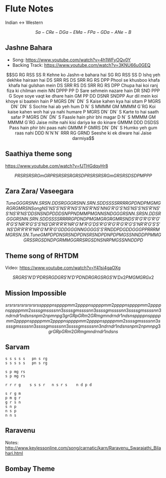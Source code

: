 # Flute Notes

Indian <-> Western

```math
Sa- C

Re- D

Ga- E

Ma- F

Pa- G

Da- A

Ne- B
```

## Jashne Bahara

- Song: <https://www.youtube.com/watch?v=4h1WFyOQv0Y>
- Backing Track: <https://www.youtube.com/watch?v=3KNU66u0GEQ>

```math
SG RG RSS SS R
Kehne ko Jashn-e bahara hai

SG RG RSS SS D
Ishq yeh dekhke hairaan hai

DS SRR RS DS SRR RG RS DPP
Phool se khusboo khafa khafa hai gulshan mein

DS SRR RS DS SRR RG RS DPP
Chupa hai koi ranj fiza ki chilman mein


NN DPPP PP D
Sare sehmein nazare hain

DR SND PPP G
Soye soye vaqt ke dhare hain

GM PP DD DSNR SNDPP
Aur dil mein koi khoye si baatein  hain

P MGRS DN` DN` S
Kaise kahen kya hai sitam

P MGRS DN` DN` S
Sochte hai ab yeh hum

D N` S MMMM GM MMMM G`RG
Koi kaise kahen woh hai ya nahi humare

P MGRS DN` DN` S
Karte to hai saath safar

P MGRS DN` DN` S
Faasle hain phir bhi magar

D N` S MMMM GM MMMM G`RG
Jaise milte nahi kisi dariya ke do kinare

GMMM DDD DSDSS
Pass hain phir bhi paas nahi

GMMM P GMRS DN` DN` S
Humko yeh gum raas nahi

DDD N`N`N` RRR RG GRND
Seeshe ki ek diware hai Jaise darmiya
```

## Saathiya theme song

<https://www.youtube.com/watch?v=fJTHGdqyHr8>

```math
P R S R S R S 

R G m G R 

P R S R S R S 

R G R S D 

P R S R S R S 

R G m G R 

S R S D S D

P M P P P
```

## Zara Zara/ Vaseegara

```math
Tune
GGG  RSN  N.SR  SN.D

DSR  GGG  RSN  N.SR  N.SD

D SSSS   RRRR   GPDN   D   PMG   MG  RGRGM   RSN

Song
NS’   NS’   S’NS’R’NS’   S’NS’R’NS’

NN G’R’G’S’NS’ NS’

S’NS’R’NS’ S’NS’R’NS’

DD SNS N DPD

D DSNP

P NDM

M PMG

N NSN D

GGG  RSN  N.SR  SN.D

DSR  GGG  RSN  N.SR  N.SD

D SSSS   RRRR   GPDN   D   PMG   MG  RGRGM   RSN

DS’   R’G’   R’G’   R’G’  R’G’S’N

R’R’G’   S’S’NS’D   R’R’R’R’   NR’G’M’   R’G’

DS’   R’G’   R’G’   R’G’  R’G’S’N

R’R’G’   S’S’NS’D

R’R’R’R’   NR’G’M’   R’G’

GDDGG   GNNGG

GG S’S’R ND DPD

GDDGG  GPPRR

RMM   GR   SN.   SN.

Tune
GMPD 
PDN SRSND
PDN SRSND
PDN PDPMG

SS NN DD PP MM GG RS SRG

SD ND PGR
MM GG RR SRG

SD NS NR PMG
SS NN DD P D
```

## Theme song of RHTDM

Video: https://www.youtube.com/watch?v=Y41si4gaOXg

```math
SR G R S’N’D’P DR

S R GDGR S’N’D’P DND

RG RG S RG S’N’D x2
P M GMG R G x2
```

## Mission Impossible 

```math

srsrsrsrsrsrsrsrs s

p p p p n s     p p p p m m2
p p p p n s     p p p p m m2
p p p p n s     p p p p m m2
p p p p n s     p p p p m m2

s s s s g m     s s s s n n3
s s s s g m     s s s s n n3
s s s s g m     s s s s n n3
s s s s g m     s s s s n n3

ndr ndr1 nds ns
npm2 npm npg3 gr
GRp GRm2 GRm gm
ndr ndr1 nds ns

p p p p n s     p p p p m m2
p p p p n s     p p p p m m2
p p p p n s     p p p p m m2
p p p p n s     p p p p m m2

s s s s g m     s s s s n n3
s s s s g m     s s s s n n3
s s s s g m     s s s s n n3
s s s s g m     s s s s n n3

ndr ndr1 nds ns
npm2 npm npg3 gr
GRp GRm2 GRm gm
ndr ndr1 nds ns

```

## Sarvam

```
s s s s s   pn s rg
s s s s s   pn s rg

s p mg rs
s p mg rs

r r r g    s s s r   n s r s    n d p d

s r g m
p m g r
g r s n
s n p
n s p
n n s
```

## Raravenu

Notes: <http://www.keylessonline.com/song/carnatic/karn/Raravenu_Swarajathi_Bilahari.html>


## Bombay Theme

```

```
